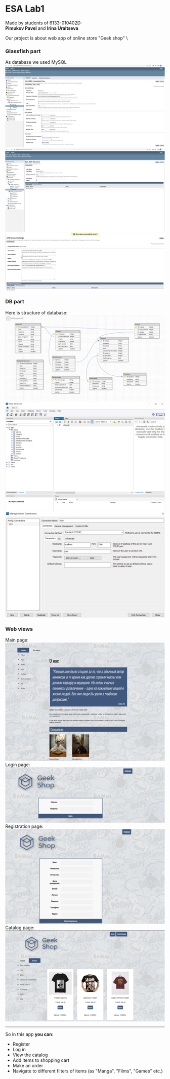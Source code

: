# ESA Lab1
Made by students of 6133-010402D: \
**Pimukov Pavel** and **Irina Uraltseva**

Our project is about web app of online store "Geek shop" \


### Glassfish part
As database we used MySQL    
![image](glassfish.jpg)
![image](glassfish2.jpg)
![image](glassfish3.jpg)

### DB part
Here is structure of database:
![image](БД.png)
![image](mysql_tables.jpg)
![image](mysql_connections.jpg)

### Web views
Main page:
![image](main_page.jpg)
Login page:
![image](login_page.jpg)
Registration page:
![image](registration_page.jpg)
Catalog page:
![image](catalog_page.jpg)
________

So in this app **you can**:
- Register
- Log in
- View the catalog
- Add items to shopping cart
- Make an order
- Navigate to different filters of items (as "Manga", "Films", "Games" etc.)
